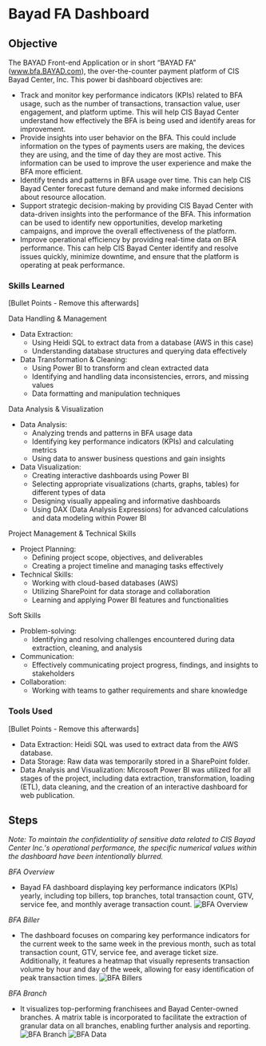 # Bayad FA Dashboard

## Objective
The BAYAD Front-end Application or in short “BAYAD FA” (www.bfa.BAYAD.com), the over-the-counter payment platform of CIS Bayad Center, Inc. This power bi dashboard objectives are: 

* Track and monitor key performance indicators (KPIs) related to BFA usage, such as the number of transactions, transaction value, user engagement, and platform uptime. This will help CIS Bayad Center understand how effectively the BFA is being used and identify areas for improvement.
* Provide insights into user behavior on the BFA. This could include information on the types of payments users are making, the devices they are using, and the time of day they are most active. This information can be used to improve the user experience and make the BFA more efficient.
* Identify trends and patterns in BFA usage over time. This can help CIS Bayad Center forecast future demand and make informed decisions about resource allocation.
* Support strategic decision-making by providing CIS Bayad Center with data-driven insights into the performance of the BFA. This information can be used to identify new opportunities, develop marketing campaigns, and improve the overall effectiveness of the platform.
* Improve operational efficiency by providing real-time data on BFA performance. This can help CIS Bayad Center identify and resolve issues quickly, minimize downtime, and ensure that the platform is operating at peak performance.

### Skills Learned
[Bullet Points - Remove this afterwards]

Data Handling & Management
* Data Extraction:
  * Using Heidi SQL to extract data from a database (AWS in this case)
  * Understanding database structures and querying data effectively
* Data Transformation & Cleaning:
  * Using Power BI to transform and clean extracted data
  * Identifying and handling data inconsistencies, errors, and missing values
  * Data formatting and manipulation techniques
  
Data Analysis & Visualization  
* Data Analysis:
  * Analyzing trends and patterns in BFA usage data
  * Identifying key performance indicators (KPIs) and calculating metrics
  * Using data to answer business questions and gain insights
* Data Visualization:
  * Creating interactive dashboards using Power BI
  * Selecting appropriate visualizations (charts, graphs, tables) for different types of data
  * Designing visually appealing and informative dashboards
  * Using DAX (Data Analysis Expressions) for advanced calculations and data modeling within Power BI

Project Management & Technical Skills

* Project Planning:
  * Defining project scope, objectives, and deliverables
  * Creating a project timeline and managing tasks effectively
* Technical Skills:
  * Working with cloud-based databases (AWS)
  * Utilizing SharePoint for data storage and collaboration
  * Learning and applying Power BI features and functionalities

Soft Skills

* Problem-solving:
  * Identifying and resolving challenges encountered during data extraction, cleaning, and analysis
* Communication:
  * Effectively communicating project progress, findings, and insights to stakeholders
* Collaboration:
  * Working with teams to gather requirements and share knowledge

### Tools Used
[Bullet Points - Remove this afterwards]

* Data Extraction: Heidi SQL was used to extract data from the AWS database.
* Data Storage: Raw data was temporarily stored in a SharePoint folder.
* Data Analysis and Visualization: Microsoft Power BI was utilized for all stages of the project, including data extraction, transformation, loading (ETL), data cleaning, and the creation of an interactive dashboard for web publication.

## Steps
*Note: To maintain the confidentiality of sensitive data related to CIS Bayad Center Inc.'s operational performance, the specific numerical values within the dashboard have been intentionally blurred.*

*BFA Overview*
* Bayad FA dashboard displaying key performance indicators (KPIs) yearly, including top billers, top branches, total transaction count, GTV, service fee, and monthly average transaction count.
![BFA Overview](https://github.com/user-attachments/assets/6021edc7-6a26-4d51-9212-3800056bfa15)

*BFA Biller*
* The dashboard focuses on comparing key performance indicators for the current week to the same week in the previous month, such as total transaction count, GTV, service fee, and average ticket size. Additionally, it features a heatmap that visually represents transaction volume by hour and day of the week, allowing for easy identification of peak transaction times.
![BFA Billers](https://github.com/user-attachments/assets/854581d5-2821-4afc-9be5-08fc75245c95)

*BFA Branch*
* It visualizes top-performing franchisees and Bayad Center-owned branches. A matrix table is incorporated to facilitate the extraction of granular data on all branches, enabling further analysis and reporting.
![BFA Branch](https://github.com/user-attachments/assets/e590690a-c93d-49b4-8429-edaa12897fbf)
![BFA Data](https://github.com/user-attachments/assets/0a69732f-97e6-461d-80a1-1fa51bc03c70)




